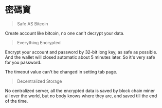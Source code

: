 # **密碼寶**

> Safe AS Bitcoin

<p>Create account like bitcoin, no one can't decrypt your data.</p>

> Everything Encrypted

<p>
Encrypt your account and password by 32-bit long key, as safe as possible. And the wallet will closed automatic about 5 minutes later. So it's very safe for you password.
</p>
<p>
The timeout value can't be changed in setting tab page.
</p>

> Decentralized Storage

<p>
No centralized server, all the encrypted data is saved by block chain miner all over the world, but no body knows where they are, and saved till the end of the time.
</p>
